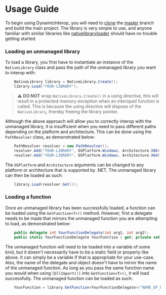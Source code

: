 # Usage Guide

To begin using DynamicInterop, you will need to [clone](https://docs.github.com/en/repositories/creating-and-managing-repositories/cloning-a-repository) the [master](https://github.com/imesman/dynamicinterop/tree/master) branch 
and build the main project. 
The library is very simple to use, and anyone familiar with similar libraries like [nativelibraryloader](https://github.com/mellinoe/nativelibraryloader) 
should have no trouble getting started.

### Loading an unmanaged library

To load a library, you first have to instantiate an instance of the `NativeLibrary` class and pass the path of the unmanaged library you want to interop with:
```csharp
    NativeLibrary library = NativeLibrary.Create();
    library.Load("YOUR-LIBRARY");
```
> :warning: **DO NOT** wrap `NativeLibrary.Create()` in a using directive, this will result in a protected memory exception 
> when an interoped function is called. This is because the using directive will dispose of the `NativeLibrary`, thereby 
> freeing the library pointer.

Although the above approach will allow you to correctly interop with the unmanaged library, it is insufficient when you 
need to pass different paths depending on the platform and architecture. This can be done using the `PathResolver` class, 
as demonstrated below:

```csharp
    PathResolver resolver = new PathResolver();
    resolver.Add("YOUR-LIBRARY", OSPlatform.Windows, Architecture.X86);
    resolver.Add("YOUR-LIBRARY", OSPlatform.Windows, Architecture.X64);
```

The `OSPlatform` and `Architecture` arguments can be changed to any platform or architecture that is supported by .NET.
The unmanaged library can then be loaded as such:

```csharp
    library.Load(resolver.Get());
```

### Loading a function

Once an unmanaged library has been successfully loaded, a function can be loaded using the `GetFunction<T>()` method. 
However, first a delegate needs to be made that mirrors the unmanaged function you are attempting to load, 
as demonstrated below:

```csharp
    public delegate int YourFunctionDelegate(int arg1, int arg2);
    public static YourFunctionDelegate YourFunction { get; private set; }
```

The unmanaged function will need to be loaded into a variable of some kind, but it doesn't necessarily have to be a 
static field or property like above. It can simply be a variable if that is appropriate for your use-case. 
Also, the name of the delegate and object doesn't have to mirror the name of the unmanaged function. As long as you pass 
the same function name you would when using `[DllImport()]` into `GetFunction<T>()`, it will load successfully.
The unmanaged function can be loaded as such:

```csharp
    YourFunction = library.GetFunction<YourFunctionDelegate>("NAME_OF_UNMANAGED_FUNCTION");
```
